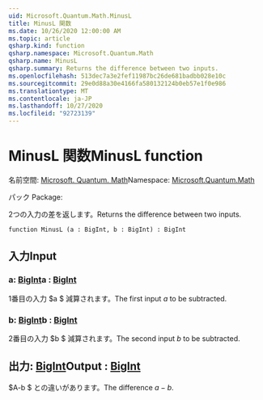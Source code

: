 ```yaml
---
uid: Microsoft.Quantum.Math.MinusL
title: MinusL 関数
ms.date: 10/26/2020 12:00:00 AM
ms.topic: article
qsharp.kind: function
qsharp.namespace: Microsoft.Quantum.Math
qsharp.name: MinusL
qsharp.summary: Returns the difference between two inputs.
ms.openlocfilehash: 513dec7a3e2fef11987bc26de681badbb028e10c
ms.sourcegitcommit: 29e0d88a30e4166fa580132124b0eb57e1f0e986
ms.translationtype: MT
ms.contentlocale: ja-JP
ms.lasthandoff: 10/27/2020
ms.locfileid: "92723139"
---
```

# <a name="minusl-function"></a><span data-ttu-id="52dc6-102">MinusL 関数</span><span class="sxs-lookup"><span data-stu-id="52dc6-102">MinusL function</span></span>

<span data-ttu-id="52dc6-103">名前空間: [Microsoft. Quantum. Math](xref:Microsoft.Quantum.Math)</span><span class="sxs-lookup"><span data-stu-id="52dc6-103">Namespace: [Microsoft.Quantum.Math](xref:Microsoft.Quantum.Math)</span></span>

<span data-ttu-id="52dc6-104">パック [](https://nuget.org/packages/)</span><span class="sxs-lookup"><span data-stu-id="52dc6-104">Package: [](https://nuget.org/packages/)</span></span>


<span data-ttu-id="52dc6-105">2つの入力の差を返します。</span><span class="sxs-lookup"><span data-stu-id="52dc6-105">Returns the difference between two inputs.</span></span>

```qsharp
function MinusL (a : BigInt, b : BigInt) : BigInt
```


## <a name="input"></a><span data-ttu-id="52dc6-106">入力</span><span class="sxs-lookup"><span data-stu-id="52dc6-106">Input</span></span>

### <a name="a--bigint"></a><span data-ttu-id="52dc6-107">a: [BigInt](xref:microsoft.quantum.lang-ref.bigint)</span><span class="sxs-lookup"><span data-stu-id="52dc6-107">a : [BigInt](xref:microsoft.quantum.lang-ref.bigint)</span></span>

<span data-ttu-id="52dc6-108">1番目の入力 $a $ 減算されます。</span><span class="sxs-lookup"><span data-stu-id="52dc6-108">The first input $a$ to be subtracted.</span></span>


### <a name="b--bigint"></a><span data-ttu-id="52dc6-109">b: [BigInt](xref:microsoft.quantum.lang-ref.bigint)</span><span class="sxs-lookup"><span data-stu-id="52dc6-109">b : [BigInt](xref:microsoft.quantum.lang-ref.bigint)</span></span>

<span data-ttu-id="52dc6-110">2番目の入力 $b $ 減算されます。</span><span class="sxs-lookup"><span data-stu-id="52dc6-110">The second input $b$ to be subtracted.</span></span>



## <a name="output--bigint"></a><span data-ttu-id="52dc6-111">出力: [BigInt](xref:microsoft.quantum.lang-ref.bigint)</span><span class="sxs-lookup"><span data-stu-id="52dc6-111">Output : [BigInt](xref:microsoft.quantum.lang-ref.bigint)</span></span>

<span data-ttu-id="52dc6-112">$A-b $ との違いがあります。</span><span class="sxs-lookup"><span data-stu-id="52dc6-112">The difference $a - b$.</span></span>